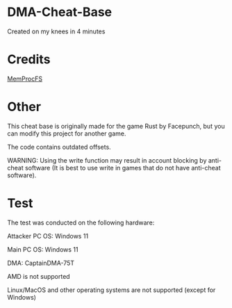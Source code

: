 # DMA-Cheat-Base

Created on my knees in 4 minutes

# Credits
[MemProcFS](https://github.com/ufrisk/MemProcFS)


# Other

This cheat base is originally made for the game Rust by Facepunch, but you can modify this project for another game.

The code contains outdated offsets.

WARNING: Using the write function may result in account blocking by anti-cheat software (It is best to use write in games that do not have anti-cheat software).

# Test

The test was conducted on the following hardware:

Attacker PC OS: Windows 11

Main PC OS: Windows 11

DMA: CaptainDMA-75T

AMD is not supported

Linux/MacOS and other operating systems are not supported (except for Windows)
